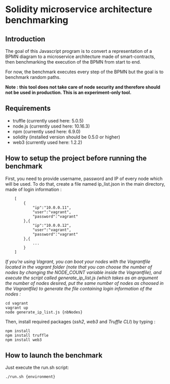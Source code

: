 # Solidity microservice architecture benchmarking

## Introduction

The goal of this Javascript program is to convert a representation of a BPMN diagram to a microservice architecture made of smart-contracts, then benchmarking the execution of the BPMN from start to end. 

For now, the benchmark executes every step of the BPMN but the goal is to benchmark random paths.

**Note : this tool does not take care of node security and therefore should not be used in production. This is an experiment-only tool.**

## Requirements

- truffle (currently used here: 5.0.5)
- node.js (currently used here: 10.16.3)
- npm (currently used here: 6.9.0)
- solidity (installed version should be 0.5.0 or higher)
- web3 (currently used here: 1.2.2)

## How to setup the project before running the benchmark

First, you need to provide username, password and IP of every node which will be used. To do that, create a file named ip_list.json in the main directory, made of login information :


```
    [
        {
            "ip":"10.0.0.11",
            "user":"vagrant",
            "password":"vagrant"
        },{
            "ip":"10.0.0.12",
            "user":"vagrant",
            "password":"vagrant"
        },{
            ...
        }
    ]
```

*If you're using Vagrant, you can boot your nodes with the Vagrantfile located in the vagrant folder (note that you can choose the number of nodes by changing the NODE_COUNT variable inside the Vagrantfile), and execute the script called generate_ip_list.js (which takes as an argument the number of nodes desired, put the same number of nodes as choosed in the Vagrantfile) to generate the file containing login information of the nodes :*

```
cd vagrant
vagrant up
node generate_ip_list.js {nbNodes}
```

Then, install required packages (*ssh2*, *web3* and *Truffle CLI*) by typing :

```
npm install
npm install truffle
npm install web3
```

## How to launch the benchmark

Just execute the run.sh script:

```
./run.sh {environment}
```